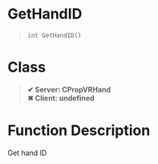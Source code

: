 # GetHandID
> `int GetHandID()`
# Class
> __✔ Server: CPropVRHand__  
> __✖ Client: undefined__  
# Function Description
Get hand ID
